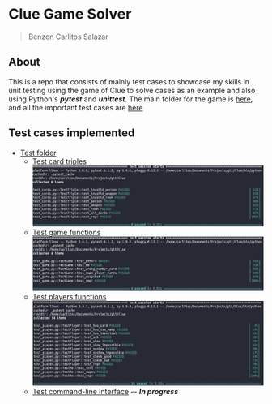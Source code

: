 # Clue Game Solver
> Benzon Carlitos Salazar

## About
This is a repo that consists of mainly test cases to showcase my skills in unit
testing using the game of Clue to solve cases as an example and also using 
Python's ***pytest*** and ***unittest***. The main folder for the game is 
[here](./src/clue), and all the important test cases are [here](./tests)

## Test cases implemented
* [Test folder](./tests)
	* [Test card triples](./tests/test_cards.py)
	![Test card triples](./imgs/test_cards.png)
	* [Test game functions](./tests/test_game.py)
	![Test card triples](./imgs/test_game.png)
	* [Test players functions](./tests/test_player.py)
	![Test card triples](./imgs/test_player.png)
	* [Test command-line interface](./tests/test_cli.py) -- ***In progress***